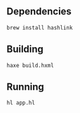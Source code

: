 ## Dependencies

```
brew install hashlink
```


## Building

```
haxe build.hxml
```

## Running

```
hl app.hl
```
